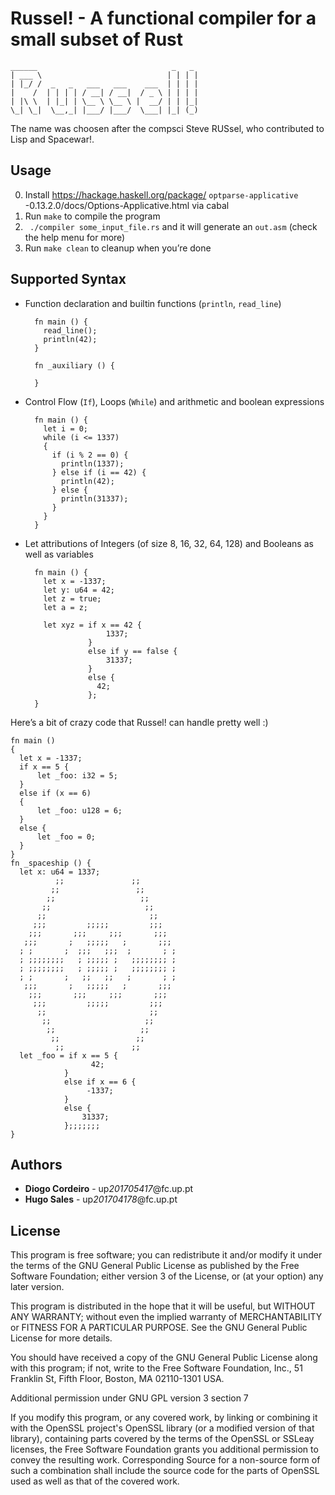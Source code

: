 # Russel! - A functional compiler for a small subset of Rust

    ______                              _   _
    | ___ \                            | | | |
    | |_/ /  _   _   ___   ___    ___  | | | |
    |    /  | | | | / __| / __|  / _ \ | | | |
    | |\ \  | |_| | \__ \ \__ \ |  __/ | | |_|
    \_| \_|  \__,_| |___/ |___/  \___| |_| (_)

The name was choosen after the compsci Steve RUSsel, who contributed to Lisp
and Spacewar!.

## Usage

0. Install https://hackage.haskell.org/package/ `optparse-applicative` -0.13.2.0/docs/Options-Applicative.html via cabal
1. Run `make` to compile the program
2. ` ./compiler some_input_file.rs` and it will generate an `out.asm` (check the help menu for more)
3. Run `make clean` to cleanup when you’re done

## Supported Syntax

- Function declaration and builtin functions (`println`, `read_line`)

        fn main () {
          read_line();
          println(42);
        }

        fn _auxiliary () {

        }

- Control Flow (`If`), Loops (`While`) and arithmetic and boolean expressions

        fn main () {
          let i = 0;
          while (i <= 1337)
          {
            if (i % 2 == 0) {
              println(1337);
            } else if (i == 42) {
              println(42);
            } else {
              println(31337);
            }
          }
        }

- Let attributions of Integers (of size 8, 16, 32, 64, 128) and Booleans as well
    as variables


        fn main () {
          let x = -1337;
          let y: u64 = 42;
          let z = true;
          let a = z;

          let xyz = if x == 42 {
                        1337;
                    }
                    else if y == false {
                        31337;
                    }
                    else {
                      42;
                    };
        }


Here’s a bit of crazy code that Russel! can handle pretty well :)


    fn main ()
    {
      let x = -1337;
      if x == 5 {
          let _foo: i32 = 5;
      }
      else if (x == 6)
      {
          let _foo: u128 = 6;
      }
      else {
          let _foo = 0;
      }
    }
    fn _spaceship () {
      let x: u64 = 1337;
              ;;               ;;
             ;;                 ;;
            ;;                   ;;
           ;;                     ;;
          ;;                       ;;
         ;;;         ;;;;;         ;;;
        ;;;       ;;;     ;;;       ;;;
       ;;;       ;   ;;;;;   ;       ;;;
      ; ;       ;  ;;;   ;;;  ;       ; ;
      ; ;;;;;;;;   ; ;;;;; ;   ;;;;;;;; ;
      ; ;;;;;;;;   ; ;;;;; ;   ;;;;;;;; ;
      ; ;       ;   ;;   ;;   ;       ; ;
       ;;;       ;   ;;;;;   ;       ;;;
        ;;;       ;;;     ;;;       ;;;
         ;;;         ;;;;;         ;;;
          ;;                       ;;
           ;;                     ;;
            ;;                   ;;
             ;;                 ;;
              ;;               ;;
      let _foo = if x == 5 {
                      42;
                }
                else if x == 6 {
                     -1337;
                }
                else {
                    31337;
                };;;;;;;
    }

## Authors

* **Diogo Cordeiro** - up*201705417*@fc.up.pt
* **Hugo Sales** - up*201704178*@fc.up.pt

## License

This program is free software; you can redistribute it and/or modify
it under the terms of the GNU General Public License as published by
the Free Software Foundation; either version 3 of the License, or
(at your option) any later version.

This program is distributed in the hope that it will be useful,
but WITHOUT ANY WARRANTY; without even the implied warranty of
MERCHANTABILITY or FITNESS FOR A PARTICULAR PURPOSE.  See the
GNU General Public License for more details.

You should have received a copy of the GNU General Public License
along with this program; if not, write to the Free Software
Foundation, Inc., 51 Franklin St, Fifth Floor, Boston, MA 02110-1301
USA.

Additional permission under GNU GPL version 3 section 7

If you modify this program, or any covered work, by linking or
combining it with the OpenSSL project's OpenSSL library (or a
modified version of that library), containing parts covered by the
terms of the OpenSSL or SSLeay licenses, the Free Software Foundation
grants you additional permission to convey the resulting work.
Corresponding Source for a non-source form of such a combination
shall include the source code for the parts of OpenSSL used as well
as that of the covered work.
